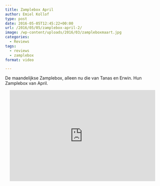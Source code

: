 ```yaml
---
title: Zamplebox April
author: Emiel Kollof
type: post
date: 2016-05-05T12:45:22+00:00
url: /2016/05/05/zamplebox-april-2/
image: /wp-content/uploads/2016/03/zampleboxmaart.jpg
categories:
  - Reviews
tags:
  - reviews
  - zamplebox
format: video

---
```

De maandelijkse Zamplebox, alleen nu die van Tanas en Erwin. Hun Zamplebox van April.

<span class="embed-youtube" style="text-align:center; display: block;"><iframe class='youtube-player' type='text/html' width='474' height='297' src='https://www.youtube.com/embed/e4vCTgIynDo?version=3&#038;rel=1&#038;fs=1&#038;autohide=2&#038;showsearch=0&#038;showinfo=1&#038;iv_load_policy=1&#038;wmode=transparent' allowfullscreen='true' style='border:0;'></iframe></span>
